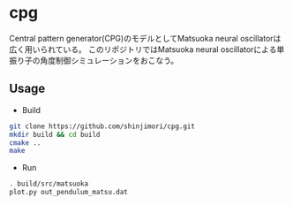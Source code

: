 # cpg

Central pattern generator(CPG)のモデルとしてMatsuoka neural oscillatorは広く用いられている。
このリポジトリではMatsuoka neural oscillatorによる単振り子の角度制御シミュレーションをおこなう。

## Usage

- Build 

```sh
git clone https://github.com/shinjimori/cpg.git
mkdir build && cd build
cmake ..
make
```

- Run

```sh
. build/src/matsuoka
plot.py out_pendulum_matsu.dat
```


